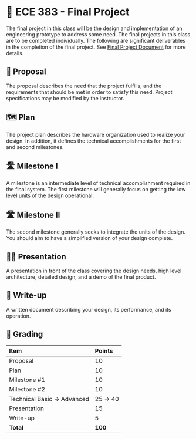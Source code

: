 # 🚀 ECE 383 - Final Project

The final project in this class will be the design and implementation of an engineering prototype to address some need. The final projects in this class are to be completed individually. The following are significant deliverables in the completion of the final project. See [Final Project Document](https://georgeyork.github.io/ECE383_web/lab/final_project/project.html) for more details.

## 📝 Proposal

The proposal describes the need that the project fulfills, and the requirements that should be met in order to satisfy this need. Project specifications may be modified by the instructor.

## 🗺️ Plan

The project plan describes the hardware organization used to realize your design. In addition, it defines the technical accomplishments for the first and second milestones.

## 🛣️ Milestone I

A milestone is an intermediate level of technical accomplishment required in the final system. The first milestone will generally focus on getting the low level units of the design operational.

## 🛣️ Milestone II

The second milestone generally seeks to integrate the units of the design. You should aim to have a simplified version of your design complete.

## 	🧑‍🏫 Presentation

A presentation in front of the class covering the design needs, high level architecture, detailed design, and a demo of the final product.

## 📄 Write-up

A written document describing your design, its performance, and its operation.

## 💯 Grading

| Item | Points |
|:-----|:-------|
| Proposal | 10 |
| Plan | 10 |
| Milestone #1 | 10 |
| Milestone #2 | 10 |
| Technical Basic -> Advanced | 25 -> 40 |
| Presentation | 15 |
| Write-up | 5 |
| **Total** | **100** |
